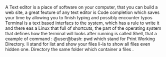 A Text editor is a piace of software on your computer, that you can build a web site, a great feuture of any text editor is Code completion which saves your time by allowing you to finish typing and possibly encounter typos
Terminal is a text based interfacs to the system, which has a rule to write it and there eas a Linux that full of shortcuts, the part of the operating system that defines how the terminal will looks after running is called Shell,
that a example of command : @user@bash: pwd which stand for Print Working Directory.
li stand for list and show your files   li-la to show all files even hidden one.
Directory the same folder which container a files . 